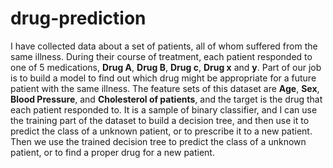 # drug-prediction
I have collected data about a set of patients, all of whom suffered from the same illness. During their course of treatment, each patient responded to one of 5 medications, __Drug A__, __Drug B__, __Drug c__, __Drug x__ and __y__.  Part of our job is to build a model to find out which drug might be appropriate for a future patient with the same illness. The feature sets of this dataset are __Age__, __Sex__, __Blood Pressure__, and __Cholesterol of patients__, and the target is the drug that each patient responded to.  It is a sample of binary classifier, and I can use the training part of the dataset to build a decision tree, and then use it to predict the class of a unknown patient, or to prescribe it to a new patient. Then we use the trained decision tree to predict the class of a unknown patient, or to find a proper drug for a new patient.
